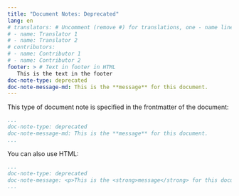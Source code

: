 ```yaml
---
title: "Document Notes: Deprecated"
lang: en
# translators: # Uncomment (remove #) for translations, one - name line per translator.
# - name: Translator 1
# - name: Translator 2
# contributors:
# - name: Contributor 1
# - name: Contributor 2
footer: > # Text in footer in HTML
   This is the text in the footer
doc-note-type: deprecated
doc-note-message-md: This is the **message** for this document.
---
```


This type of document note is specified in the frontmatter of the document:

```yaml
...
doc-note-type: deprecated
doc-note-message-md: This is the **message** for this document.
...
```

You can also use HTML:

```yaml
...
doc-note-type: deprecated
doc-note-message: <p>This is the <strong>message</strong> for this document.</p>
...
```